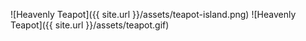 ![Heavenly Teapot]({{ site.url }}/assets/teapot-island.png)
![Heavenly Teapot]({{ site.url }}/assets/teapot.gif)